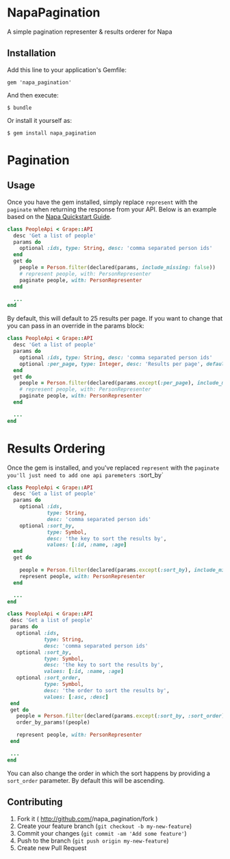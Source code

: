 # NapaPagination

A simple pagination representer & results orderer for Napa

## Installation

Add this line to your application's Gemfile:

    gem 'napa_pagination'

And then execute:

    $ bundle

Or install it yourself as:

    $ gem install napa_pagination


# Pagination

## Usage
Once you have the gem installed, simply replace `represent` with the `paginate` when returning the response from your API. Below is an example based on the [Napa Quickstart Guide](https://github.com/bellycard/napa/blob/master/docs/quickstart.md).

```ruby
class PeopleApi < Grape::API
  desc 'Get a list of people'
  params do
    optional :ids, type: String, desc: 'comma separated person ids'
  end
  get do
    people = Person.filter(declared(params, include_missing: false))
    # represent people, with: PersonRepresenter
    paginate people, with: PersonRepresenter
  end

  ...
end
```

By default, this will default to 25 results per page. If you want to change that you can pass in an override in the params block:

```ruby
class PeopleApi < Grape::API
  desc 'Get a list of people'
  params do
    optional :ids, type: String, desc: 'comma separated person ids'
    optional :per_page, type: Integer, desc: 'Results per page', default: 100
  end
  get do
    people = Person.filter(declared(params.except(:per_page), include_missing: false))
    # represent people, with: PersonRepresenter
    paginate people, with: PersonRepresenter
  end

  ...
end
```

# Results Ordering

Once the gem is installed, and you've replaced `represent` with the `paginate you'll just need to add one api paremeters `:sort_by`

```ruby
class PeopleApi < Grape::API
  desc 'Get a list of people'
  params do
    optional :ids, 
             type: String, 
             desc: 'comma separated person ids'
    optional :sort_by, 
             type: Symbol,
             desc: 'the key to sort the results by',
             values: [:id, :name, :age]
  end
  get do

    people = Person.filter(declared(params.except(:sort_by), include_missing: false))
    represent people, with: PersonRepresenter
  end

  ...
end
```
 ```ruby
class PeopleApi < Grape::API
  desc 'Get a list of people'
  params do
    optional :ids, 
             type: String, 
             desc: 'comma separated person ids'
    optional :sort_by, 
             type: Symbol,
             desc: 'the key to sort the results by',
             values: [:id, :name, :age]
    optional :sort_order,
             type: Symbol,
             desc: 'the order to sort the results by',
             values: [:asc, :desc]
  end
  get do
    people = Person.filter(declared(params.except(:sort_by, :sort_order), include_missing: false))
    order_by_params!(people)

    represent people, with: PersonRepresenter
  end

  ...
end
```

You can also change the order in which the sort happens by providing a `sort_order` parameter. By default this will be ascending. 

## Contributing

1. Fork it ( http://github.com/<my-github-username>/napa_pagination/fork )
2. Create your feature branch (`git checkout -b my-new-feature`)
3. Commit your changes (`git commit -am 'Add some feature'`)
4. Push to the branch (`git push origin my-new-feature`)
5. Create new Pull Request

